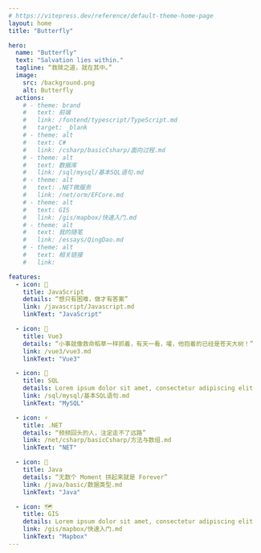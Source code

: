 ```yaml
---
# https://vitepress.dev/reference/default-theme-home-page
layout: home
title: "Butterfly"

hero:
  name: "Butterfly"
  text: "Salvation lies within."
  tagline: “救赎之道，就在其中。”
  image:
    src: /background.png
    alt: Butterfly
  actions: 
    # - theme: brand
    #   text: 前端
    #   link: /fontend/typescript/TypeScript.md
    #   target: _blank
    # - theme: alt
    #   text: C#
    #   link: /csharp/basicCsharp/面向过程.md
    # - theme: alt
    #   text: 数据库
    #   link: /sql/mysql/基本SQL语句.md
    # - theme: alt
    #   text: .NET微服务
    #   link: /net/orm/EFCore.md
    # - theme: alt
    #   text: GIS
    #   link: /gis/mapbox/快速入门.md
    # - theme: alt
    #   text: 我的随笔
    #   link: /essays/QingDao.md
    # - theme: alt
    #   text: 相关链接
    #   link:

features:
  - icon: 🤹
    title: JavaScript
    details: “想只有困难，做才有答案”
    link: /javascript/Javascript.md
    linkText: "JavaScript"

  - icon: 🎨
    title: Vue3
    details: “小事就像救命稻草一样抓着，有天一看，嚯，他抱着的已经是苍天大树！”
    link: /vue3/vue3.md
    linkText: "Vue3"

  - icon: 🚀
    title: SQL
    details: Lorem ipsum dolor sit amet, consectetur adipiscing elit
    link: /sql/mysql/基本SQL语句.md
    linkText: "MySQL"

  - icon: ⚡️
    title: .NET
    details: “频频回头的人，注定走不了远路”
    link: /net/csharp/basicCsharp/方法与数组.md
    linkText: "NET"

  - icon: 🤖
    title: Java
    details: “无数个 Moment 拼起来就是 Forever”
    link: /java/basic/数据类型.md
    linkText: "Java"

  - icon: 🗺️
    title: GIS
    details: Lorem ipsum dolor sit amet, consectetur adipiscing elit
    link: /gis/mapbox/快速入门.md
    linkText: "Mapbox"
---
```


